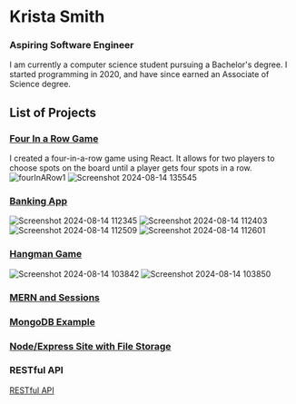# Krista Smith
### Aspiring Software Engineer

I am currently a computer science student pursuing a Bachelor's degree. I started programming in 2020, and have since earned an Associate of Science degree. 

## List of Projects
### [Four In a Row Game](https://github.com/KristaSmith247/KristaSmith247.github.io/tree/main/FourInARow)
I created a four-in-a-row game using React. It allows for two players to choose spots on the board until a player gets four spots in a row. 
![fourInARow1](https://github.com/user-attachments/assets/ebb3c109-bfb9-4e36-97a3-c5f4e6936a4b)
![Screenshot 2024-08-14 135545](https://github.com/user-attachments/assets/4d1829a9-8324-457d-b487-1a5096e69c7f)


### [Banking App](https://github.com/KristaSmith247/KristaSmith247.github.io/tree/main/MERN-Banking-App)
![Screenshot 2024-08-14 112345](https://github.com/user-attachments/assets/ccbdc9df-9e4c-4891-a6c9-b8482b4d90b2)
![Screenshot 2024-08-14 112403](https://github.com/user-attachments/assets/7612dd74-14a6-4f81-b4ea-588e191f189f)
![Screenshot 2024-08-14 112509](https://github.com/user-attachments/assets/9573ec5f-fb69-49bd-bca5-f8eb9b82c026)
![Screenshot 2024-08-14 112601](https://github.com/user-attachments/assets/d368a923-8e0c-45aa-903f-6cff3c12c00e)


### [Hangman Game](https://github.com/KristaSmith247/KristaSmith247.github.io/tree/main/MERN-Hangman)
![Screenshot 2024-08-14 103842](https://github.com/user-attachments/assets/6ae1d389-3670-409d-b432-81c64f101cd5)
![Screenshot 2024-08-14 103850](https://github.com/user-attachments/assets/5c5760b4-293d-4d02-8518-ab2cb8caffc0)



### [MERN and Sessions](https://github.com/KristaSmith247/KristaSmith247.github.io/tree/main/MERN-Sessions)

### [MongoDB Example](https://github.com/KristaSmith247/KristaSmith247.github.io/tree/main/MongoDB%20Example)

### [Node/Express Site with File Storage](https://github.com/KristaSmith247/KristaSmith247.github.io/tree/main/NodeExpressWebsite)

### RESTful API
[RESTful API](https://github.com/KristaSmith247/KristaSmith247.github.io/tree/main/RESTful-API)
